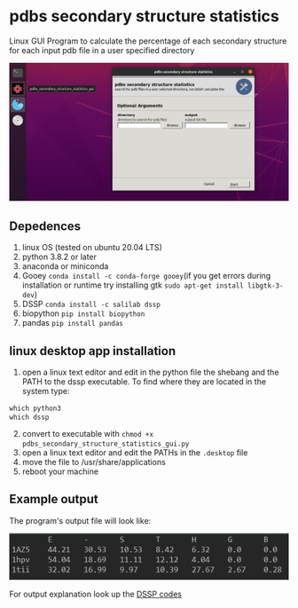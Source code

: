 # pdbs secondary structure statistics 
Linux GUI Program to calculate the percentage of each secondary structure for each input pdb file in a user specified directory

![](img/program_gui.png)

## Depedences
1. linux OS (tested on ubuntu 20.04 LTS)
2. python 3.8.2 or later
3. anaconda or miniconda
4. Gooey `conda install -c conda-forge gooey`(if you get errors during installation or runtime try installing gtk `sudo apt-get install libgtk-3-dev`)
5. DSSP `conda install -c salilab dssp`
6. biopython `pip install biopython`
7. pandas `pip install pandas`

## linux desktop app installation
1. open a linux text editor and edit in the python file the shebang and the PATH to the dssp executable. To find where they are located in the system type:  

```
which python3
which dssp
```
2. convert to executable with `chmod +x pdbs_secondary_structure_statistics_gui.py`
3. open a linux text editor and edit the PATHs in the `.desktop` file
4. move the file to /usr/share/applications
5. reboot your machine

## Example output
The program's output file will look like:

![](img/example_output.png)

For output explanation look up the [DSSP codes](https://biopython.org/docs/1.76/api/Bio.PDB.DSSP.html)
